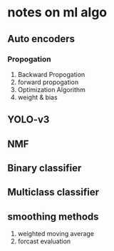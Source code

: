 # notes on ml algo

## Auto encoders

### Propogation

1. Backward Propogation
2. forward propogation
3. Optimization Algorithm
4. weight & bias



## YOLO-v3

## NMF

## Binary classifier

## Multiclass classifier

## smoothing methods

1. weighted moving average
2. forcast evaluation
